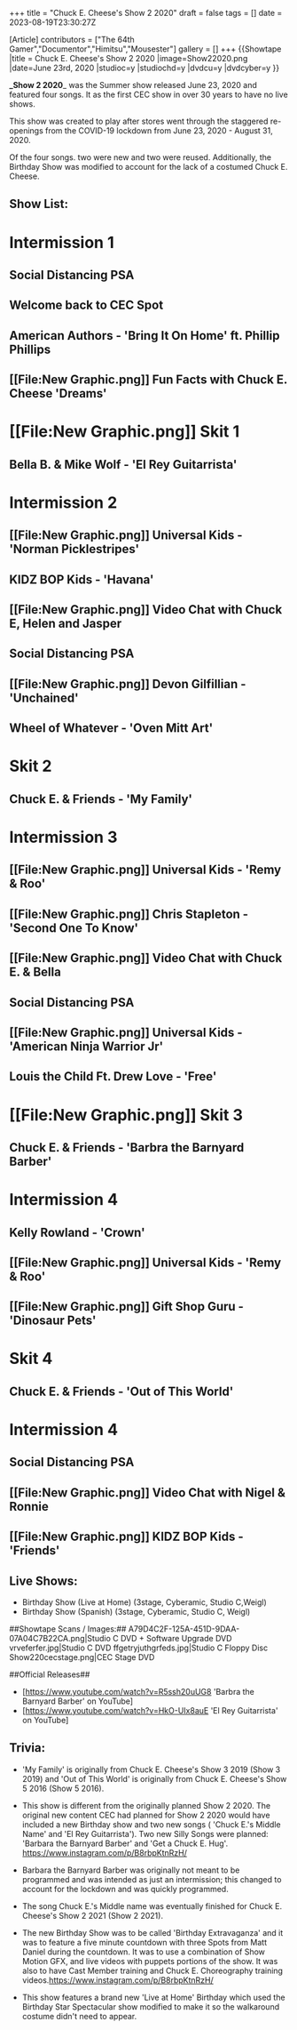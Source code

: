 +++
title = "Chuck E. Cheese's Show 2 2020"
draft = false
tags = []
date = 2023-08-19T23:30:27Z

[Article]
contributors = ["The 64th Gamer","Documentor","Himitsu","Mousester"]
gallery = []
+++
{{Showtape
|title = Chuck E. Cheese's Show 2 2020
|image=Show22020.png
|date=June 23rd, 2020
|studioc=y
|studiochd=y
|dvdcu=y
|dvdcyber=y
}}

**_Show 2 2020**_ was the Summer show released June 23, 2020 and featured four songs. It as the first CEC show in over 30 years to have no live shows.

This show was created to play after stores went through the staggered re-openings from the COVID-19 lockdown from June 23, 2020 - August 31, 2020.

Of the four songs. two were new and two were reused. Additionally, the Birthday Show was modified to account for the lack of a costumed Chuck E. Cheese.

## Show List: ##

# **Intermission 1**
## Social Distancing PSA
## Welcome back to CEC Spot
## American Authors - 'Bring It On Home' ft. Phillip Phillips
## **[[File:New Graphic.png]]** Fun Facts with Chuck E. Cheese 'Dreams'
# **[[File:New Graphic.png]] Skit 1**
## Bella B. & Mike Wolf - 'El Rey Guitarrista' 
# **Intermission 2**
## **[[File:New Graphic.png]]** Universal Kids - 'Norman Picklestripes'
## KIDZ BOP Kids - 'Havana'
## **[[File:New Graphic.png]]** Video Chat with Chuck E, Helen and Jasper
## Social Distancing PSA
## **[[File:New Graphic.png]]** Devon Gilfillian - 'Unchained'
## Wheel of Whatever - 'Oven Mitt Art'
# **Skit 2**
## Chuck E. & Friends - 'My Family'
# **Intermission 3**
## **[[File:New Graphic.png]]** Universal Kids - 'Remy & Roo'
## **[[File:New Graphic.png]]** Chris Stapleton - 'Second One To Know'
## **[[File:New Graphic.png]]** Video Chat with Chuck E. & Bella
## Social Distancing PSA
## **[[File:New Graphic.png]]** Universal Kids - 'American Ninja Warrior Jr'
## Louis the Child Ft. Drew Love - 'Free'
# **[[File:New Graphic.png]] Skit 3**
## Chuck E. & Friends - 'Barbra the Barnyard Barber'
# **Intermission 4**
## Kelly Rowland - 'Crown'
## **[[File:New Graphic.png]]** Universal Kids - 'Remy & Roo'
## **[[File:New Graphic.png]]** Gift Shop Guru - 'Dinosaur Pets'
# **Skit 4**
## Chuck E. & Friends - 'Out of This World'
# **Intermission 4**
## Social Distancing PSA
## **[[File:New Graphic.png]]** Video Chat with Nigel & Ronnie
## **[[File:New Graphic.png]]** KIDZ BOP Kids - 'Friends'

## Live Shows: ##

* Birthday Show (Live at Home) (3stage, Cyberamic, Studio C,Weigl)
* Birthday Show (Spanish) (3stage, Cyberamic, Studio C, Weigl)

##Showtape Scans / Images:##
<gallery>
A79D4C2F-125A-451D-9DAA-07A04C7B22CA.png|Studio C DVD + Software Upgrade DVD
vrveferfer.jpg|Studio C DVD
ffgetryjuthgrfeds.jpg|Studio C Floppy Disc
Show220cecstage.png|CEC Stage DVD
</gallery>

##Official Releases##

* [https://www.youtube.com/watch?v=R5ssh20uUG8 'Barbra the Barnyard Barber' on YouTube]
* [https://www.youtube.com/watch?v=HkO-UIx8auE 'El Rey Guitarrista' on YouTube]

## Trivia: ##

* 'My Family' is originally from Chuck E. Cheese's Show 3 2019 (Show 3 2019) and 'Out of This World' is originally from Chuck E. Cheese's Show 5 2016 (Show 5 2016). 
* This show is different from the originally planned Show 2 2020. The original new content CEC had planned for Show 2 2020 would have included a new Birthday show and two new songs ( 'Chuck E.'s Middle Name' and 'El Rey Guitarrista').  Two new Silly Songs were planned: 'Barbara the Barnyard Barber' and 'Get a Chuck E. Hug'. <ref>https://www.instagram.com/p/B8rbpKtnRzH/</ref>

* Barbara the Barnyard Barber was originally not meant to be programmed and was intended as just an intermission; this changed to account for the lockdown and was quickly programmed.
* The song Chuck E.'s Middle name was eventually finished for Chuck E. Cheese's Show 2 2021 (Show 2 2021).

* The new Birthday Show was to be called 'Birthday Extravaganza' and it was to feature a five minute countdown with three Spots from Matt Daniel during the countdown. It was to use a combination of Show Motion GFX, and live videos with puppets portions of the show. It was also to have Cast Member training and Chuck E. Choreography training videos.<ref>https://www.instagram.com/p/B8rbpKtnRzH/</ref> 
* This show features a brand new 'Live at Home' Birthday which used the Birthday Star Spectacular show modified to make it so the walkaround costume didn't need to appear.